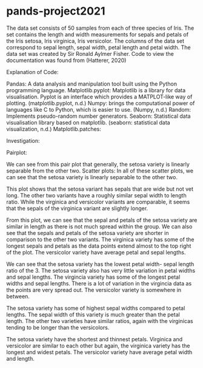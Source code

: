 # pands-project2021

The data set consists of 50 samples from each of three species of Iris. The set contains the length and width measurements for sepals and petals of the Iris setosa, Iris virginica, Iris versicolor. The columns of the data set correspond to sepal length, sepal width, petal length and petal width. The data set was created by Sir Ronald Aylmer Fisher. 
Code to view the documentation was found from (Hatterer, 2020)

Explanation of Code:


 
Pandas: A data analysis and manipulation tool built using the Python programming language.
Matplotlib.pyplot: Matplotlib is a library for data visualisation. Pyplot is an interface which provides a MATPLOT-like way of plotting. (matplotlib.pyplot, n.d.)
Numpy: brings the computational power of languages like C to Python, which is easier to use.  (Numpy, n.d.)
Random: Implements pseudo-random number generators. 
Seaborn: Statistical data visualisation library based on matplotlib. (seaborn: statistical data visualization, n.d.)
Matplotlib.patches:


Investigation:
 



 
 

 

 



Pairplot:

 
We can see from this pair plot that generally, the setosa variety is linearly separable from the other two. 
Scatter plots: 
In all of these scatter plots, we can see that the setosa variety is linearly separable to the other two. 
 
This plot shows that the setosa variant has sepals that are wide but not vet long. The other two variants have a roughly similar sepal width to length ratio. While the virginica and versicolor variants are comparable, it seems that the sepals of the virginica variant are slightly longer.


 
From this plot, we can see that the sepal and petals of the setosa variety are similar in length as there is not much spread within the group. We can also see that the sepals and petals of the setosa variety are shorter in comparison to the other two variants. The virginica variety has some of the longest sepals and petals as the data points extend almost to the top right of the plot. The versicolor variety have average petal and sepal lengths. 
 
We can see that the setosa variety has the lowest petal width- sepal length ratio of the 3. The setosa variety also has very little variation in petal widths and sepal lengths. The virgincia variety has some of the longest petal widths and sepal lengths. There is a lot of variation in the virgincia data as the points are very spread out.  The versicolor variety is somewhere in between. 

 
The setosa variety has some of highest sepal widths compared to petal lengths. The sepal width of this variety is much greater than the petal length. The other two varieties have similar ratios, again with the virginicas tending to be longer than the versicolors.
 


 
The setosa variety have the shortest and thinnest petals. Virginica and versicolor are similar to each other but again, the virginica variety has the longest and widest petals. The versicolor variety have average petal width and length. 




